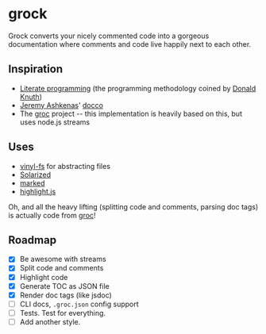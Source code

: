 # grock

Grock converts your nicely commented code into a gorgeous documentation where comments and code live happily next to each other.

## Inspiration

- [Literate programming](http://en.wikipedia.org/wiki/Literate_programming) (the programming methodology coined by [Donald Knuth](http://en.wikipedia.org/wiki/Donald_Knuth))
- [Jeremy Ashkenas](https://github.com/jashkenas)' [docco](http://jashkenas.github.com/docco/)
- The [groc](http://nevir.github.com/groc/) project -- this implementation is heavily based on this, but uses node.js streams

## Uses

- [vinyl-fs](https://github.com/wearefractal/vinyl-fs) for abstracting files
- [Solarized](http://ethanschoonover.com/solarized)
- [marked](https://github.com/chjj/marked)
- [highlight.js](http://highlightjs.org/)

Oh, and all the heavy lifting (splitting code and comments, parsing doc tags) is actually code from [groc](http://nevir.github.com/groc/)!

## Roadmap

- [x] Be awesome with streams
- [x] Split code and comments
- [x] Highlight code
- [x] Generate TOC as JSON file
- [x] Render doc tags (like jsdoc)
- [ ] CLI docs, `.groc.json` config support
- [ ] Tests. Test for everything.
- [ ] Add another style.
